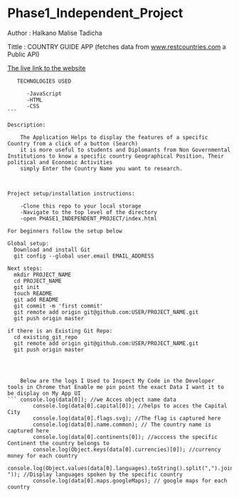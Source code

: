 # Phase1_Independent_Project
Author : Halkano Malise Tadicha


Tittle : COUNTRY GUIDE APP (fetches data from www.restcountries.com a Public API)

[The live link to the website](https://malise5.github.io/Phase1_Independent_Project/)
````
   TECHNOLOGIES USED 

      -JavaScript
      -HTML
      -CSS
```

Description:

    The Application Helps to display the features of a specific Country from a click of a button (Search)
    it is more useful to students and Diplomants from Non Governmental Institutions to know a specific country Geographical Position, Their political and Economic Activities
    simply Enter the Country Name you want to research.



Project setup/installation instructions:

    -Clone this repo to your local storage
    -Navigate to the top level of the directory
    -open PHASE1_INDEPENDENT_PROJECT/index.html

For beginners follow the setup below

Global setup:
  Download and install Git
  git config --global user.email EMAIL_ADDRESS
      
Next steps:
  mkdir PROJECT_NAME
  cd PROJECT_NAME
  git init
  touch README
  git add README
  git commit -m 'first commit'
  git remote add origin git@github.com:USER/PROJECT_NAME.git
  git push origin master
      
if there is an Existing Git Repo:
  cd existing_git_repo
  git remote add origin git@github.com:USER/PROJECT_NAME.git
  git push origin master




    Below are the logs I Used to Inspect My Code in the Developer tools in Chrome that Enable me pin point the exact Data I want it to be display on My App UI
``` console.log(data[0]); //we Acces object name data
        console.log(data[0].capital[0]); //helps to acces the Capital City
        console.log(data[0].flags.svg); //The flag is captured here
        console.log(data[0].name.common); // The country name is captured here
        console.log(data[0].continents[0]); //acccess the specific Continent the country belongs to
        console.log(Object.keys(data[0].currencies)[0]); //currency money for each country
        console.log(Object.values(data[0].languages).toString().split(",").join(", ")); //Display languages spoken by the specific country
        console.log(data[0].maps.googleMaps); // google maps for each country
 ````
